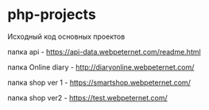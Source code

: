 # php-projects
Исходный код основных проектов

папка api  - https://api-data.webpeternet.com/readme.html

папка Online diary - http://diaryonline.webpeternet.com/

папка shop ver 1 - https://smartshop.webpeternet.com/

папка shop ver2 - https://test.webpeternet.com/ 